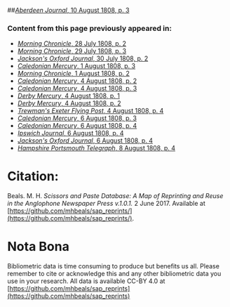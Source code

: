##[*Aberdeen Journal*, 10 August 1808, p. 3](https://mhbeals.github.io/sap_html/Aberdeen-Journal/Aberdeen-Journal-10-August-1808-p-3)

### Content from this page previously appeared in:
+ [*Morning Chronicle*, 28 July 1808, p. 2](https://mhbeals.github.io/sap_html/Morning-Chronicle/Morning-Chronicle-28-July-1808-p-2)
+ [*Morning Chronicle*, 29 July 1808, p. 3](https://mhbeals.github.io/sap_html/Morning-Chronicle/Morning-Chronicle-29-July-1808-p-3)
+ [*Jackson's Oxford Journal*, 30 July 1808, p. 2](https://mhbeals.github.io/sap_html/Jackson's-Oxford-Journal/Jackson's-Oxford-Journal-30-July-1808-p-2)
+ [*Caledonian Mercury*, 1 August 1808, p. 3](https://mhbeals.github.io/sap_html/Caledonian-Mercury/Caledonian-Mercury-1-August-1808-p-3)
+ [*Morning Chronicle*, 1 August 1808, p. 2](https://mhbeals.github.io/sap_html/Morning-Chronicle/Morning-Chronicle-1-August-1808-p-2)
+ [*Caledonian Mercury*, 4 August 1808, p. 2](https://mhbeals.github.io/sap_html/Caledonian-Mercury/Caledonian-Mercury-4-August-1808-p-2)
+ [*Caledonian Mercury*, 4 August 1808, p. 3](https://mhbeals.github.io/sap_html/Caledonian-Mercury/Caledonian-Mercury-4-August-1808-p-3)
+ [*Derby Mercury*, 4 August 1808, p. 1](https://mhbeals.github.io/sap_html/Derby-Mercury/Derby-Mercury-4-August-1808-p-1)
+ [*Derby Mercury*, 4 August 1808, p. 2](https://mhbeals.github.io/sap_html/Derby-Mercury/Derby-Mercury-4-August-1808-p-2)
+ [*Trewman's Exeter Flying Post*, 4 August 1808, p. 4](https://mhbeals.github.io/sap_html/Trewman's-Exeter-Flying-Post/Trewman's-Exeter-Flying-Post-4-August-1808-p-4)
+ [*Caledonian Mercury*, 6 August 1808, p. 3](https://mhbeals.github.io/sap_html/Caledonian-Mercury/Caledonian-Mercury-6-August-1808-p-3)
+ [*Caledonian Mercury*, 6 August 1808, p. 4](https://mhbeals.github.io/sap_html/Caledonian-Mercury/Caledonian-Mercury-6-August-1808-p-4)
+ [*Ipswich Journal*, 6 August 1808, p. 4](https://mhbeals.github.io/sap_html/Ipswich-Journal/Ipswich-Journal-6-August-1808-p-4)
+ [*Jackson's Oxford Journal*, 6 August 1808, p. 4](https://mhbeals.github.io/sap_html/Jackson's-Oxford-Journal/Jackson's-Oxford-Journal-6-August-1808-p-4)
+ [*Hampshire Portsmouth Telegraph*, 8 August 1808, p. 4](https://mhbeals.github.io/sap_html/Hampshire-Portsmouth-Telegraph/Hampshire-Portsmouth-Telegraph-8-August-1808-p-4)
                    
# Citation: 

Beals. M. H. *Scissors and Paste Database: A Map of Reprinting and Reuse in the Anglophone Newspaper Press v.1.0.1.* 2 June 2017. Available at [https://github.com/mhbeals/sap_reprints/](https://github.com/mhbeals/sap_reprints/). 
                    
# Nota Bona

Bibliometric data is time consuming to produce but benefits us all. Please remember to cite or acknowledge this and any other bibliometric data you use in your research. All data is available CC-BY 4.0 at [https://github.com/mhbeals/sap_reprints](https://github.com/mhbeals/sap_reprints)